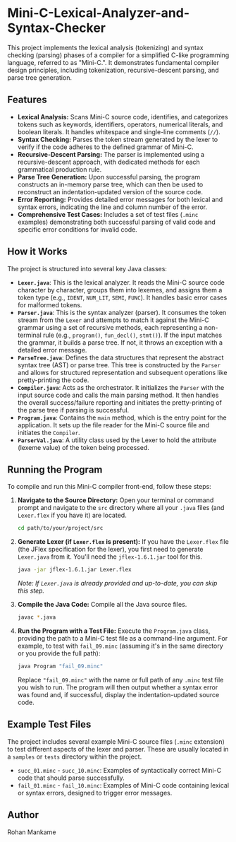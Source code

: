 # Mini-C-Lexical-Analyzer-and-Syntax-Checker
This project implements the lexical analysis (tokenizing) and syntax checking (parsing) phases of a compiler for a simplified C-like programming language, referred to as "Mini-C.". It demonstrates fundamental compiler design principles, including tokenization, recursive-descent parsing, and parse tree generation.

## Features

* **Lexical Analysis:** Scans Mini-C source code, identifies, and categorizes tokens such as keywords, identifiers, operators, numerical literals, and boolean literals. It handles whitespace and single-line comments (`//`).
* **Syntax Checking:** Parses the token stream generated by the lexer to verify if the code adheres to the defined grammar of Mini-C.
* **Recursive-Descent Parsing:** The parser is implemented using a recursive-descent approach, with dedicated methods for each grammatical production rule.
* **Parse Tree Generation:** Upon successful parsing, the program constructs an in-memory parse tree, which can then be used to reconstruct an indentation-updated version of the source code.
* **Error Reporting:** Provides detailed error messages for both lexical and syntax errors, indicating the line and column number of the error.
* **Comprehensive Test Cases:** Includes a set of test files (`.minc` examples) demonstrating both successful parsing of valid code and specific error conditions for invalid code.

## How it Works

The project is structured into several key Java classes:

* **`Lexer.java`**: This is the lexical analyzer. It reads the Mini-C source code character by character, groups them into lexemes, and assigns them a token type (e.g., `IDENT`, `NUM_LIT`, `SEMI`, `FUNC`). It handles basic error cases for malformed tokens.
* **`Parser.java`**: This is the syntax analyzer (parser). It consumes the token stream from the `Lexer` and attempts to match it against the Mini-C grammar using a set of recursive methods, each representing a non-terminal rule (e.g., `program()`, `fun_decl()`, `stmt()`). If the input matches the grammar, it builds a parse tree. If not, it throws an exception with a detailed error message.
* **`ParseTree.java`**: Defines the data structures that represent the abstract syntax tree (AST) or parse tree. This tree is constructed by the `Parser` and allows for structured representation and subsequent operations like pretty-printing the code.
* **`Compiler.java`**: Acts as the orchestrator. It initializes the `Parser` with the input source code and calls the main parsing method. It then handles the overall success/failure reporting and initiates the pretty-printing of the parse tree if parsing is successful.
* **`Program.java`**: Contains the `main` method, which is the entry point for the application. It sets up the file reader for the Mini-C source file and initiates the `Compiler`.
* **`ParserVal.java`**: A utility class used by the Lexer to hold the attribute (lexeme value) of the token being processed.

## Running the Program

To compile and run this Mini-C compiler front-end, follow these steps:

1.  **Navigate to the Source Directory:**
    Open your terminal or command prompt and navigate to the `src` directory where all your `.java` files (and `Lexer.flex` if you have it) are located.
    ```bash
    cd path/to/your/project/src
    ```

2.  **Generate Lexer (if `Lexer.flex` is present):**
    If you have the `Lexer.flex` file (the JFlex specification for the lexer), you first need to generate `Lexer.java` from it. You'll need the `jflex-1.6.1.jar` tool for this.
    ```bash
    java -jar jflex-1.6.1.jar Lexer.flex
    ```
    *Note: If `Lexer.java` is already provided and up-to-date, you can skip this step.*

3.  **Compile the Java Code:**
    Compile all the Java source files.
    ```bash
    javac *.java
    ```

4.  **Run the Program with a Test File:**
    Execute the `Program.java` class, providing the path to a Mini-C test file as a command-line argument.
    For example, to test with `fail_09.minc` (assuming it's in the same directory or you provide the full path):
    ```bash
    java Program "fail_09.minc"
    ```
    Replace `"fail_09.minc"` with the name or full path of any `.minc` test file you wish to run.
    The program will then output whether a syntax error was found and, if successful, display the indentation-updated source code.

## Example Test Files

The project includes several example Mini-C source files (`.minc` extension) to test different aspects of the lexer and parser. These are usually located in a `samples` or `tests` directory within the project.

* `succ_01.minc` - `succ_10.minc`: Examples of syntactically correct Mini-C code that should parse successfully.
* `fail_01.minc` - `fail_10.minc`: Examples of Mini-C code containing lexical or syntax errors, designed to trigger error messages.

## Author

Rohan Mankame
